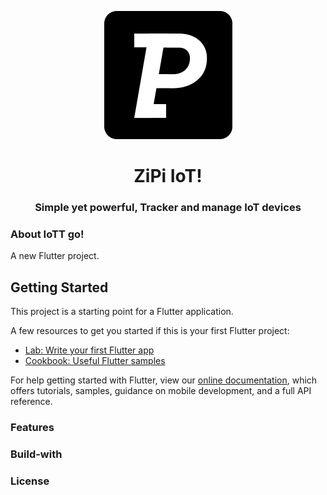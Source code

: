 <p align="center">
  <img src="web/icons/logo.png">
</p>
<h1 align="center">ZiPi IoT!</1>
<h3 align="center">Simple yet powerful, Tracker and manage IoT devices</h3>

### About IoTT go!

A new Flutter project.

## Getting Started

This project is a starting point for a Flutter application.

A few resources to get you started if this is your first Flutter project:

- [Lab: Write your first Flutter app](https://flutter.dev/docs/get-started/codelab)
- [Cookbook: Useful Flutter samples](https://flutter.dev/docs/cookbook)

For help getting started with Flutter, view our
[online documentation](https://flutter.dev/docs), which offers tutorials,
samples, guidance on mobile development, and a full API reference.

### Features

### Build-with 

### License